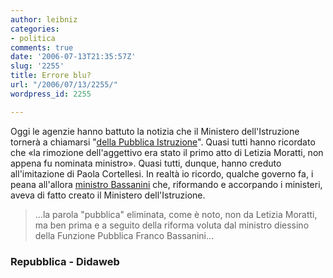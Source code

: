 ```yaml
---
author: leibniz
categories:
- politica
comments: true
date: '2006-07-13T21:35:57Z'
slug: '2255'
title: Errore blu?
url: "/2006/07/13/2255/"
wordpress_id: 2255

---
```

Oggi le agenzie hanno battuto la notizia che il Ministero dell'Istruzione tornerà a chiamarsi "[della Pubblica Istruzione](https://www.repubblica.it/2006/b/sezioni/scuola_e_universita/servizi/riformareggio2/ritorna-pubblica-istruzione/ritorna-pubblica-istruzione.html)". Quasi tutti hanno ricordato che «la rimozione dell'aggettivo era stato il primo atto di Letizia Moratti, non appena fu nominata ministro». Quasi tutti, dunque,  hanno creduto all'imitazione di Paola Cortellesi. In realtà io ricordo, qualche governo fa, i peana all'allora [ministro Bassanini](https://www.didaweb.net/fuoriregistro/leggi.php?a=9084) che, riformando e accorpando i ministeri, aveva di fatto creato il Ministero dell'Istruzione.


> ...la parola "pubblica" eliminata, come è noto, non da Letizia Moratti, ma ben prima e a seguito della riforma voluta dal ministro diessino della Funzione Pubblica Franco Bassanini...

### Repubblica - Didaweb
